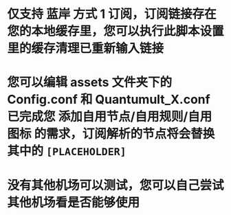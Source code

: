 # 仅支持 蓝岸 方式 1 订阅，订阅链接存在您的本地缓存里，您可以执行此脚本设置里的缓存清理已重新输入链接

# 您可以编辑 assets 文件夹下的 Config.conf 和 Quantumult_X.conf 已完成您 添加自用节点/自用规则/自用图标 的需求，订阅解析的节点将会替换其中的 `[PLACEHOLDER]` 

# 没有其他机场可以测试，您可以自己尝试其他机场看是否能够使用